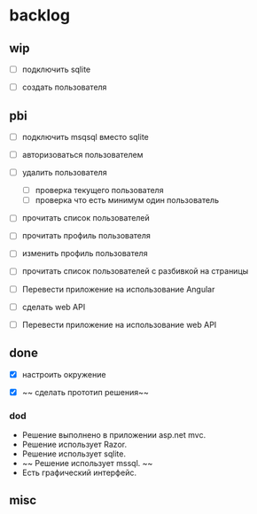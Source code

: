 # backlog

## wip

- [ ] подключить sqlite

- [ ] создать пользователя

## pbi

- [ ] подключить msqsql вместо sqlite

- [ ] авторизоваться пользователем

- [ ] удалить пользователя
  - [ ] проверка текущего пользователя
  - [ ] проверка что есть минимум один пользователь

- [ ] прочитать список пользователей

- [ ] прочитать профиль пользователя

- [ ] изменить профиль пользователя

- [ ] прочитать список пользователей с разбивкой на страницы

- [ ] Перевести приложение на использование Angular

- [ ] сделать web API

- [ ] Перевести приложение на использование web API

## done

- [x] настроить окружение

- [x] ~~ сделать прототип решения~~

### dod

- Решение выполнено в приложении asp.net mvc.
- Решение использует Razor.
- Решение использует sqlite.
- ~~ Решение использует mssql. ~~
- Есть графический интерфейс.

## misc
